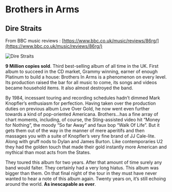 # Brothers in Arms

## Dire Straits

From BBC music reviews : [https://www.bbc.co.uk/music/reviews/86rg/](https://www.bbc.co.uk/music/reviews/86rg/)

![Dire Straits](https://upload.wikimedia.org/wikipedia/commons/a/a2/Dire_straits_22101985_23_800.jpg)


**9 Million copies sold**. Third best-selling album of all time in the UK. First album to succeed in the CD market, Grammy winning, earner of enough Platinum to build a house: Brothers In Arms is a phenomenon on every level. Its production raised the bar for all music to come, its songs and videos became household items. It also almost destroyed the band.

By 1984, incessant touring and recording schedules hadn’t dimmed Mark Knopfler’s enthusiasm for perfection. Having taken over the production duties on previous album Love Over Gold, he now went even further towards a kind of pop-oriented Americana. Brothers…has a fine array of chart moments, including, of course, the Sting-assisted video hit “Money for Nothing”, the moody “So far Away” and faux bop “Walk Of Life”. But it gets them out of the way in the manner of mere aperitifs and then massages you with a suite of Knopfler’s very fine brand of JJ Cale-lite. Along with gruff nods to Dylan and James Burton. Like contemporaries U2 they had the golden touch that made their gold instantly more American and mythical than most acts from the States.

They toured this album for two years. After that amount of time surely any band would falter. They certainly had a very long hiatus. This album was bigger than them. On that final night of the tour in they must have never wanted to hear a note of this album again. Twenty years on, it’s still echoing around the world. **As inescapable as ever**.